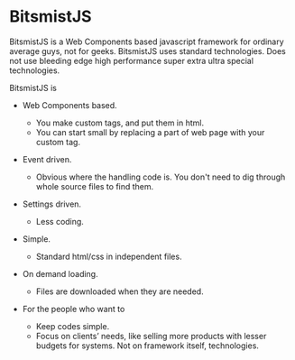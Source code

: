 # BitsmistJS

BitsmistJS is a Web Components based javascript framework for ordinary average guys, not for geeks.  BitsmistJS uses standard technologies.  Does not use bleeding edge high performance super extra ultra special technologies.

BitsmistJS is

- Web Components based.
  - You make custom tags, and put them in html.
  - You can start small by replacing a part of web page with your custom tag.
- Event driven.
  - Obvious where the handling code is.  You don't need to dig through whole source files to find them.
- Settings driven.
  - Less coding.
- Simple.
  - Standard html/css in independent files.
- On demand loading.
  - Files are downloaded when they are needed.

- For the people who want to
  - Keep codes simple.
  - Focus on clients’ needs, like selling more products with lesser budgets for systems. Not on framework itself, technologies.
